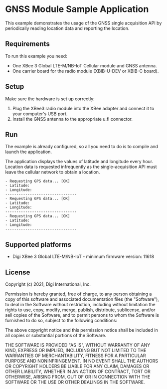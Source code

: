 GNSS Module Sample Application
===========================

This example demonstrates the usage of the GNSS single acquisition API
by periodically reading location data and reporting the location.

Requirements
------------

To run this example you need:

* One XBee 3 Global LTE-M/NB-IoT Cellular module and GNSS antenna.
* One carrier board for the radio module (XBIB-U-DEV or XBIB-C board).

Setup
-----

Make sure the hardware is set up correctly:

1. Plug the XBee3 radio module into the XBee adapter and connect it to your
   computer's USB port.
2. Install the GNSS antenna to the appropriate u.fl connector.

Run
---

The example is already configured, so all you need to do is to compile and
launch the application.

The application displays the values of latitude and longitude every
hour. Location data is requested infrequently as the
single-acquisition API must leave the cellular network to obtain a
location.

    - Requesting GPS data... [OK]
    - Latitude:
    - Longitude:
    --------------------------------
    - Requesting GPS data... [OK]
    - Latitude:
    - Longitude:
    --------------------------------
    - Requesting GPS data... [OK]
    - Latitude:
    - Longitude:
    --------------------------------

Supported platforms
-------------------

* Digi XBee 3 Global LTE-M/NB-IoT - minimum firmware version: 11618

License
-------

Copyright (c) 2021, Digi International, Inc.

Permission is hereby granted, free of charge, to any person obtaining a copy
of this software and associated documentation files (the "Software"), to deal
in the Software without restriction, including without limitation the rights
to use, copy, modify, merge, publish, distribute, sublicense, and/or sell
copies of the Software, and to permit persons to whom the Software is
furnished to do so, subject to the following conditions:

The above copyright notice and this permission notice shall be included in all
copies or substantial portions of the Software.

THE SOFTWARE IS PROVIDED "AS IS", WITHOUT WARRANTY OF ANY KIND, EXPRESS OR
IMPLIED, INCLUDING BUT NOT LIMITED TO THE WARRANTIES OF MERCHANTABILITY,
FITNESS FOR A PARTICULAR PURPOSE AND NONINFRINGEMENT. IN NO EVENT SHALL THE
AUTHORS OR COPYRIGHT HOLDERS BE LIABLE FOR ANY CLAIM, DAMAGES OR OTHER
LIABILITY, WHETHER IN AN ACTION OF CONTRACT, TORT OR OTHERWISE, ARISING FROM,
OUT OF OR IN CONNECTION WITH THE SOFTWARE OR THE USE OR OTHER DEALINGS IN THE
SOFTWARE.
